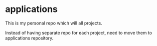 # applications

This is my personal repo which will all projects.

Instead of having separate repo for each project, need to move them to applications repository.